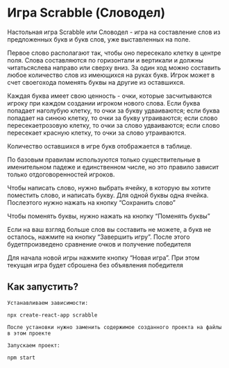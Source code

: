 # Игра Scrabble (Словодел)
    
Настольная игра Scrabble или Словодел - игра на составление слов из предложенных букв и букв слов, уже выставленных на поле.
                      
Первое слово располагают так, чтобы оно пересекало клетку в центре поля. Слова составляются по горизонтали и вертикали и должны читатьсяслева направо или сверху вниз. За один ход можно составить любое количество слов из имеющихся на руках букв. Игрок может в счет своегохода поменять буквы на другие из оставшихся.
                      
Каждая буква имеет свою ценность - очки, которые засчитываются игроку при каждом создании игроком нового слова.  Если буква попадает наголубую клетку, то очки за букву удваиваются; если буква попадает на синюю клетку, то очки за букву утраиваются; если слово пересекаетрозовую клетку, то очки за слово удваиваются; если слово пересекает красную клетку, то очки за слово утраиваются.
                      
Количество оставшихся в игре букв отображается в таблице.
                      
По базовым правилам используются только существительные в именительном падеже и единственном числе, но это правило зависит только отдоговоренностей игроков.
                      
Чтобы написать слово, нужно выбрать ячейку, в которую вы хотите поместить слово, и написать букву. Для одной буквы одна ячейка. Послеэтого нужно нажать на кнопку “Сохранить слово”
                      
Чтобы поменять буквы, нужно нажать на кнопку “Поменять буквы”
                      
Если на ваш взгляд больше слов вы составить не можете, а букв не осталось, нажмите на кнопку “Завершить игру”. После этого будетпроизведено сравнение очков и получение победителя
                      
Для начала новой игры нажмите кнопку “Новая игра”. При этом текущая игра будет сброшена без объявления победителя

## Как запустить?
````
Устанавливаем зависимости:

npx create-react-app scrabble
````
````
После установки нужно заменить содержимое созданного проекта на файлы в этом проекте
````
````
Запускаем проект:

npm start
````
